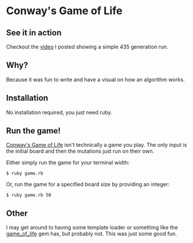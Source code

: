 # Conway's Game of Life

## See it in action

Checkout the [video][] I posted showing a simple 435 generation run.

## Why?

Because it was fun to write and have a visual on how an algorithm works.

## Installation

No installation required, you just need ruby.

## Run the game!

[Conway's Game of Life][wiki] isn't technically a game you play. The only input is the initial board and then the mutations just run on their own.

Either simply run the game for your terminal width:

```shell
$ ruby game.rb
```

Or, run the game for a specified board size by providing an integer:

```shell
$ ruby game.rb 50
```

## Other

I may get around to having some template loader or something like the [game_of_life][] gem has, but probably not. This was just some good fun.

  [video]: http://www.youtube.com/watch?v=IqkOy55iFUA "Youtube video of simple gameplay"
  [wiki]: http://en.wikipedia.org/wiki/Conway%27s_Game_of_Life "Game of Life on Wikipedia"
  [game_of_life]: https://rubygems.org/gems/game_of_life "Rubygems"
